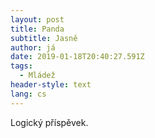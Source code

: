 ```yaml
---
layout: post
title: Panda
subtitle: Jasně
author: já
date: 2019-01-18T20:40:27.591Z
tags:
  - Mládež
header-style: text
lang: cs
---
```

Logický příspěvek.
